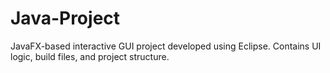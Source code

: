 # Java-Project
JavaFX-based interactive GUI project developed using Eclipse. Contains UI logic, build files, and project structure. 

